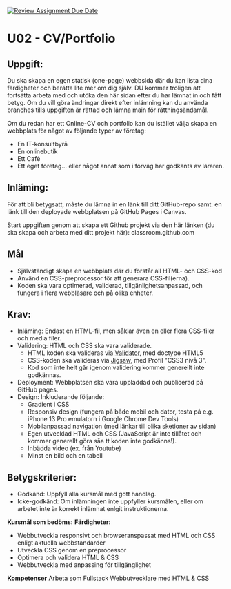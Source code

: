 [![Review Assignment Due Date](https://classroom.github.com/assets/deadline-readme-button-22041afd0340ce965d47ae6ef1cefeee28c7c493a6346c4f15d667ab976d596c.svg)](https://classroom.github.com/a/yc0nwklt)


# U02 - CV/Portfolio
## **Uppgift:**
Du ska skapa en egen statisk (one-page) webbsida där du kan lista dina färdigheter och berätta lite mer om dig själv. DU kommer troligen att fortsätta arbeta med och utöka den här sidan efter du har lämnat in och fått betyg.
Om du vill göra ändringar direkt efter inlämning kan du använda branches tills uppgiften är rättad och lämna main för rättningsändamål.

Om du redan har ett Online-CV och portfolio kan du istället välja skapa en webbplats för något av följande typer av företag:
- En IT-konsultbyrå
- En onlinebutik
- Ett Café
- Ett eget företag... eller något annat som i förväg har godkänts av läraren.

## **Inläming:**

För att bli betygsatt, måste du lämna in en länk till ditt GitHub-repo samt. en länk till den deployade webbplatsen på GitHub Pages i Canvas.

Start uppgiften genom att skapa ett Github projekt via den här länken (du ska skapa och arbeta med ditt projekt här):
classroom.github.com

## Mål
- Självständigt skapa en webbplats där du förstår all HTML- och CSS-kod
- Använd en CSS-preprocessor för att generara CSS-fil(erna).
- Koden ska vara optimerad, validerad, tillgänlighetsanpassad, och fungera i flera webbläsare och på olika enheter.

## Krav:
- Inläming: Endast en HTML-fil, men såklar även en eller flera CSS-filer och media filer.
- Validering: HTML och CSS ska vara validerade.
  - HTML koden ska valideras via [Validator](https://validator.w3.org/), med doctype HTML5
  - CSS-koden ska valideras via [Jigsaw](https://jigsaw.w3.org/css-validator/), med Profil "CSS3 nivå 3".
  - Kod som inte helt går igenom validering kommer generellt inte godkännas.
- Deployment: Webbplatsen ska vara uppladdad och publicerad på GitHub pages.
- Design: Inkluderande följande:
  - Gradient i CSS
  - Responsiv design (fungera på både mobil och dator, testa på e.g. iPhone 13 Pro emulatorn i Google Chrome Dev Tools)
  - Mobilanpassad navigation (med länkar till olika sketioner av sidan)
  - Egen utvecklad HTML och CSS (JavaScript är inte tillåtet och kommer generellt göra såa tt koden inte godkänns!).
  - Inbädda video (ex. från Youtube)
  - Minst en bild och en tabell

## Betygskriterier:
- Godkänd: Uppfyll alla kursmål med gott handlag.
- Icke-godkänd: Om inlämningen inte uppfyller kursmålen, eller om arbetet inte är korrekt inlämnat enlgit instruktionerna.


**Kursmål som bedöms:**
**Färdigheter:**
- Webbutveckla responsivt och browseranspassat med HTML och CSS enligt aktuella webbstandarder
- Utveckla CSS genom en preprocessor
- Optimera och validera HTML & CSS
- Webbutveckla med anpassing för tillgänglighet

**Kompetenser**
Arbeta som Fullstack Webbutvecklare med HTML & CSS
